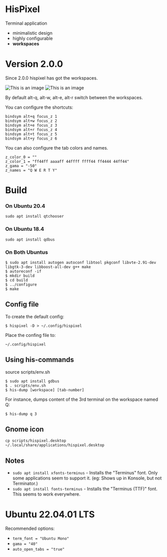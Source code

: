 # HisPixel

Terminal application

- minimalistic design
- highly configurable
- **workspaces**

# Version 2.0.0

Since 2.0.0 hispixel has got the workspaces.

![This is an image](https://smrt28.cz/q-axe.png)
![This is an image](https://smrt28.cz/r-axe.png)

By default alt-q, alt-w, alt-e, alt-r switch between the workspaces.

You can configure the shortcuts:

```
bindsym alt+q focus_z 1
bindsym alt+w focus_z 2
bindsym alt+e focus_z 3
bindsym alt+r focus_z 4
bindsym alt+t focus_z 5
bindsym alt+y focus_z 6
```

You can also configure the tab colors and names.
```
z_color_0 = ""
z_color_1 = "ff44ff aaaaff 44ffff ffff44 ff4444 44ff44"
z_gama = "-50"
z_names = "Q W E R T Y"
```

# Build

### On Ubuntu 20.4
```
sudo apt install qtchooser
```

### On Ubuntu 18.4
```
sudo apt install qdbus
```

### On Both Ubuntus
```
$ sudo apt install autogen autoconf libtool pkgconf libvte-2.91-dev libgtk-3-dev libboost-all-dev g++ make
$ autoreconf -if
$ mkdir build
$ cd build
$ ../configure
$ make

```

## Config file

To create the default config:
```
$ hispixel -D > ~/.config/hispixel
```

Place the confing file to:

```
~/.config/hispixel
```

## Using his-commands
source scripts/env.sh
```
$ sudo apt install gdbus
$ . scripts/env.sh
$ his-dump [workspace] [tab-number]
```

For instance, dumps content of the 3rd terminal on the workspace named Q:
```
$ his-dump q 3
```

## Gnome icon
```
cp scripts/hispixel.desktop  ~/.local/share/applications/hispixel.desktop
```

## Notes

* `sudo apt install xfonts-terminus` - Installs the "Terminus" font. Only some applications seem to support it. (eg: Shows up in Konsole, but not Terminator.)
* `sudo apt install fonts-terminus` - Installs the "Terminus (TTF)" font. This seems to work everywhere.

# Ubuntu 22.04.01 LTS

Recommended options:

* `term_font = "Ubuntu Mono"`
* `gama = "40"`
* `auto_open_tabs = "true"`


